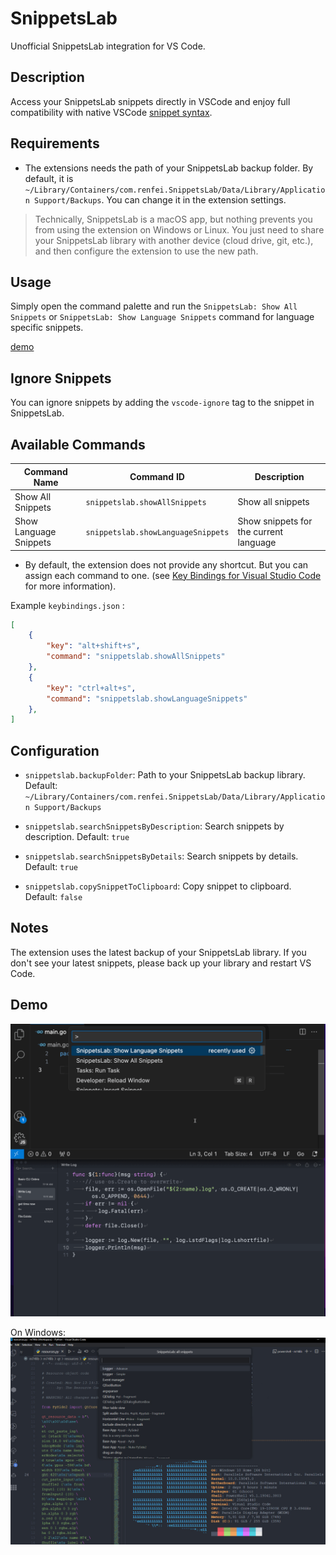 # SnippetsLab

Unofficial SnippetsLab integration for VS Code.

## Description

Access your SnippetsLab snippets directly in VSCode and enjoy full compatibility with native VSCode [snippet syntax](https://code.visualstudio.com/docs/editor/userdefinedsnippets#_snippet-syntax).

## Requirements

- The extensions needs the path of your SnippetsLab backup folder. By default, it is `~/Library/Containers/com.renfei.SnippetsLab/Data/Library/Application Support/Backups`. You can change it in the extension settings.

> Technically, SnippetsLab is a macOS app, but nothing prevents you from using the extension on Windows or Linux. You just need to share your SnippetsLab library with another device (cloud drive, git, etc.), and then configure the extension to use the new path.

## Usage

Simply open the command palette and run the `SnippetsLab: Show All Snippets` or `SnippetsLab: Show Language Snippets` command for language specific snippets.

[demo](#demo)

## Ignore Snippets

You can ignore snippets by adding the `vscode-ignore` tag to the snippet in SnippetsLab.

## Available Commands

| Command Name           | Command ID                         | Description                            |
| ---------------------- | ---------------------------------- | -------------------------------------- |
| Show All Snippets      | `snippetslab.showAllSnippets`      | Show all snippets                      |
| Show Language Snippets | `snippetslab.showLanguageSnippets` | Show snippets for the current language |

- By default, the extension does not provide any shortcut. But you can assign each command to one. (see [Key Bindings for Visual Studio Code](https://code.visualstudio.com/docs/getstarted/keybindings) for more information).

Example `keybindings.json` :

```json
[
    {
        "key": "alt+shift+s",
        "command": "snippetslab.showAllSnippets"
    },
    {
        "key": "ctrl+alt+s",
        "command": "snippetslab.showLanguageSnippets"
    },
]
```

## Configuration

- `snippetslab.backupFolder`: Path to your SnippetsLab backup library. Default: `~/Library/Containers/com.renfei.SnippetsLab/Data/Library/Application Support/Backups`

- `snippetslab.searchSnippetsByDescription`: Search snippets by description. Default: `true`

- `snippetslab.searchSnippetsByDetails`: Search snippets by details. Default: `true`

- `snippetslab.copySnippetToClipboard`: Copy snippet to clipboard. Default: `false`

## Notes

The extension uses the latest backup of your SnippetsLab library. If you don't see your latest snippets, please back up your library and restart VS Code.

## Demo

![Alt text](images/example.gif)

On Windows:
![windows](images/examle_win.jpg)